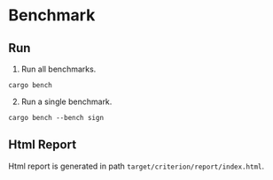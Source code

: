# Benchmark

## Run

1. Run all benchmarks.

```shell
cargo bench
```

2. Run a single benchmark.

```shell
cargo bench --bench sign
```

## Html Report

Html report is generated in path `target/criterion/report/index.html`.
